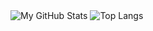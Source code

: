 <picture>
  <source media="(prefers-color-scheme: dark)" srcset="https://github-readme-stats.vercel.app/api?username=overshiki&show_icons=true&theme=dark">
  <img alt="My GitHub Stats" src="https://github-readme-stats.vercel.app/api?username=overshiki&show_icons=true">
</picture>

<picture>
  <source media="(prefers-color-scheme: dark)" srcset="https://github-readme-stats.vercel.app/api/top-langs/?username=overshiki&layout=compact&theme=dark">
  <img alt="Top Langs" src="https://github-readme-stats.vercel.app/api/top-langs/?username=overshiki&layout=compact&hide=jupyter%20notebook">
</picture>

